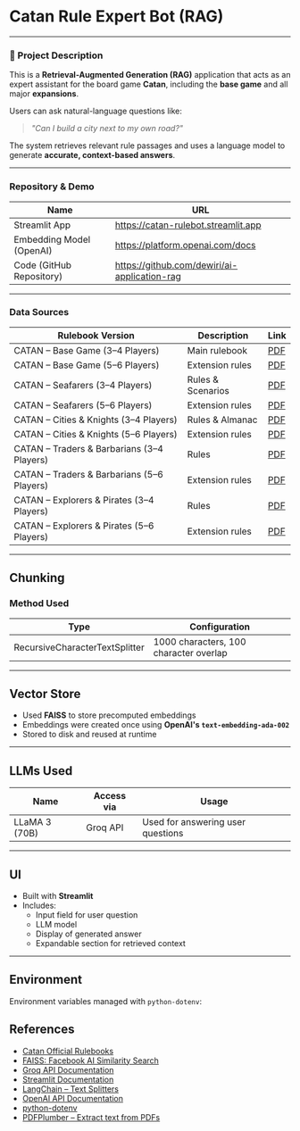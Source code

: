 # Catan Rule Expert Bot (RAG)

---

### 📘 Project Description

This is a **Retrieval-Augmented Generation (RAG)** application that acts as an expert assistant for the board game **Catan**, including the **base game** and all major **expansions**.

Users can ask natural-language questions like:

> _"Can I build a city next to my own road?"_

The system retrieves relevant rule passages and uses a language model to generate **accurate, context-based answers**.

---

### Repository & Demo

| Name                      | URL                                  |
|---------------------------|---------------------------------------|
| Streamlit App             | https://catan-rulebot.streamlit.app   |
| Embedding Model (OpenAI)  | https://platform.openai.com/docs     |
| Code (GitHub Repository)  | https://github.com/dewiri/ai-application-rag |

---

### Data Sources

| Rulebook Version                                | Description          | Link                                                                 |
|--------------------------------------------------|----------------------|----------------------------------------------------------------------|
| CATAN – Base Game (3–4 Players)                  | Main rulebook        | [PDF](https://www.catan.com/sites/default/files/2021-06/catan_base_rules_2020_200707.pdf) |
| CATAN – Base Game (5–6 Players)                  | Extension rules      | [PDF](https://www.catan.com/sites/default/files/2024-03/Catan%20Game%205-6%20Rules%202022%20240313.pdf) |
| CATAN – Seafarers (3–4 Players)                  | Rules & Scenarios    | [PDF](https://www.catan.com/sites/default/files/2021-06/catan-seafarers_2021_rule_book_201201.pdf) |
| CATAN – Seafarers (5–6 Players)                  | Extension rules      | [PDF](https://www.catan.com/sites/default/files/2024-03/Catan%20Seafarers%205-6%202023%20Rules%20220313.pdf) |
| CATAN – Cities & Knights (3–4 Players)           | Rules & Almanac      | [PDF](https://www.catan.com/sites/default/files/2021-06/catan_c_k_2020_rule_book_200708.pdf) |
| CATAN – Cities & Knights (5–6 Players)           | Extension rules      | [PDF](https://www.catan.com/sites/default/files/2024-03/Catan%20C%26K%205-6%202023%20Rules%20240313.pdf) |
| CATAN – Traders & Barbarians (3–4 Players)       | Rules                | [PDF](https://www.catan.com/sites/default/files/2021-06/catan-t_b_2020_rule_book_200820.pdf) |
| CATAN – Traders & Barbarians (5–6 Players)       | Extension rules      | [PDF](https://www.catan.com/sites/default/files/2024-03/Catan%20T%26B%205-6%202020%20Rules%20240313.pdf) |
| CATAN – Explorers & Pirates (3–4 Players)        | Rules                | [PDF](https://www.catan.com/sites/default/files/2021-06/catan_e_p_2020_merged_200707.pdf) |
| CATAN – Explorers & Pirates (5–6 Players)        | Extension rules      | [PDF](https://www.catan.com/sites/default/files/2024-03/Catan%20E%26P%205-6%202022%20Rules%20240313.pdf) |

---

## Chunking

### Method Used

| Type                          | Configuration                         |
|-------------------------------|----------------------------------------|
| RecursiveCharacterTextSplitter | 1000 characters, 100 character overlap |


---

## Vector Store

- Used **FAISS** to store precomputed embeddings
- Embeddings were created once using **OpenAI's `text-embedding-ada-002`**
- Stored to disk and reused at runtime

---

## LLMs Used

| Name         | Access via | Usage                             |
|--------------|------------|------------------------------------|
| LLaMA 3 (70B) | Groq API   | Used for answering user questions |

---

## UI

- Built with **Streamlit**
- Includes:
  - Input field for user question
  - LLM model
  - Display of generated answer
  - Expandable section for retrieved context

---

## Environment

Environment variables managed with `python-dotenv`:


## References

- [Catan Official Rulebooks](https://www.catan.com/service/game-rules)
- [FAISS: Facebook AI Similarity Search](https://github.com/facebookresearch/faiss)
- [Groq API Documentation](https://console.groq.com/docs)
- [Streamlit Documentation](https://docs.streamlit.io/)
- [LangChain – Text Splitters](https://docs.langchain.com/docs/components/text-splitters/)
- [OpenAI API Documentation](https://platform.openai.com/docs)
- [python-dotenv](https://pypi.org/project/python-dotenv/)
- [PDFPlumber – Extract text from PDFs](https://github.com/jsvine/pdfplumber)